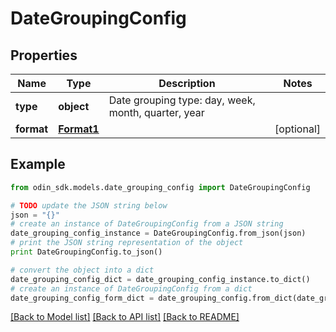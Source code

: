# DateGroupingConfig


## Properties

Name | Type | Description | Notes
------------ | ------------- | ------------- | -------------
**type** | **object** | Date grouping type: day, week, month, quarter, year | 
**format** | [**Format1**](Format1.md) |  | [optional] 

## Example

```python
from odin_sdk.models.date_grouping_config import DateGroupingConfig

# TODO update the JSON string below
json = "{}"
# create an instance of DateGroupingConfig from a JSON string
date_grouping_config_instance = DateGroupingConfig.from_json(json)
# print the JSON string representation of the object
print DateGroupingConfig.to_json()

# convert the object into a dict
date_grouping_config_dict = date_grouping_config_instance.to_dict()
# create an instance of DateGroupingConfig from a dict
date_grouping_config_form_dict = date_grouping_config.from_dict(date_grouping_config_dict)
```
[[Back to Model list]](../README.md#documentation-for-models) [[Back to API list]](../README.md#documentation-for-api-endpoints) [[Back to README]](../README.md)


